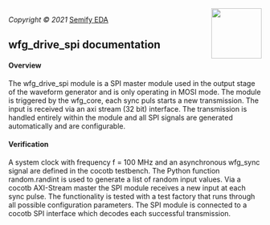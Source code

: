 <img align="right" src="https://github.com/semify-eda/wfg/blob/main/doc/semify.png" width="100" height="100" >

*Copyright © 2021* [Semify EDA](
https://github.com/semify-eda)

## wfg_drive_spi documentation

#### Overview

The wfg_drive_spi module is a SPI master module used in the output stage of the waveform generator and is only operating in MOSI mode. The module is
triggered by the wfg_core, each sync puls starts a new transmission.
The input is received via an axi stream (32 bit) interface.
The transmission is handled entirely within the module and all SPI signals are generated automatically and are configurable.

#### Verification

A system clock with frequency f = 100 MHz and an asynchronous wfg_sync signal are defined in the cocotb testbench. 
The Python function random.randint is used to generate a list of random input values. Via a cocotb AXI-Stream master the SPI module receives a new input
at each sync pulse. The functionality is tested with a test factory that runs through all possible configuration parameters. 
The SPI module is connected to a cocotb SPI interface which decodes each successful transmission.
